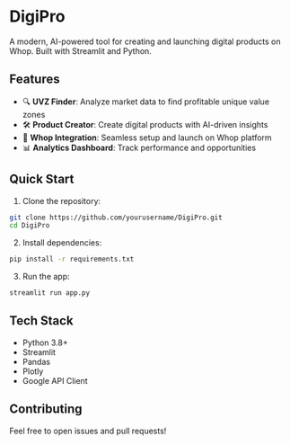 # DigiPro

A modern, AI-powered tool for creating and launching digital products on Whop. Built with Streamlit and Python.

## Features

- 🔍 **UVZ Finder**: Analyze market data to find profitable unique value zones
- 🛠️ **Product Creator**: Create digital products with AI-driven insights
- 🚀 **Whop Integration**: Seamless setup and launch on Whop platform
- 📊 **Analytics Dashboard**: Track performance and opportunities

## Quick Start

1. Clone the repository:
```bash
git clone https://github.com/yourusername/DigiPro.git
cd DigiPro
```

2. Install dependencies:
```bash
pip install -r requirements.txt
```

3. Run the app:
```bash
streamlit run app.py
```

## Tech Stack

- Python 3.8+
- Streamlit
- Pandas
- Plotly
- Google API Client

## Contributing

Feel free to open issues and pull requests!
